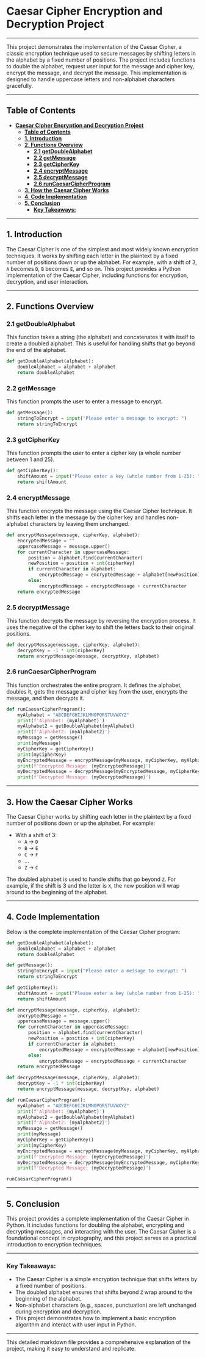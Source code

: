 # **Caesar Cipher Encryption and Decryption Project**

---

This project demonstrates the implementation of the Caesar Cipher, a classic encryption technique used to secure messages by shifting letters in the alphabet by a fixed number of positions. The project includes functions to double the alphabet, request user input for the message and cipher key, encrypt the message, and decrypt the message. This implementation is designed to handle uppercase letters and non-alphabet characters gracefully.

---

## **Table of Contents**
- [**Caesar Cipher Encryption and Decryption Project**](#caesar-cipher-encryption-and-decryption-project)
  - [**Table of Contents**](#table-of-contents)
  - [**1. Introduction**](#1-introduction)
  - [**2. Functions Overview**](#2-functions-overview)
    - [**2.1 getDoubleAlphabet**](#21-getdoublealphabet)
    - [**2.2 getMessage**](#22-getmessage)
    - [**2.3 getCipherKey**](#23-getcipherkey)
    - [**2.4 encryptMessage**](#24-encryptmessage)
    - [**2.5 decryptMessage**](#25-decryptmessage)
    - [**2.6 runCaesarCipherProgram**](#26-runcaesarcipherprogram)
  - [**3. How the Caesar Cipher Works**](#3-how-the-caesar-cipher-works)
  - [**4. Code Implementation**](#4-code-implementation)
  - [**5. Conclusion**](#5-conclusion)
    - [**Key Takeaways:**](#key-takeaways)

---

## **1. Introduction**

The Caesar Cipher is one of the simplest and most widely known encryption techniques. It works by shifting each letter in the plaintext by a fixed number of positions down or up the alphabet. For example, with a shift of 3, `A` becomes `D`, `B` becomes `E`, and so on. This project provides a Python implementation of the Caesar Cipher, including functions for encryption, decryption, and user interaction.

---

## **2. Functions Overview**

### **2.1 getDoubleAlphabet**

This function takes a string (the alphabet) and concatenates it with itself to create a doubled alphabet. This is useful for handling shifts that go beyond the end of the alphabet.

```python
def getDoubleAlphabet(alphabet):
    doubleAlphabet = alphabet + alphabet
    return doubleAlphabet
```

### **2.2 getMessage**

This function prompts the user to enter a message to encrypt.

```python
def getMessage():
    stringToEncrypt = input("Please enter a message to encrypt: ")
    return stringToEncrypt
```

### **2.3 getCipherKey**

This function prompts the user to enter a cipher key (a whole number between 1 and 25).

```python
def getCipherKey():
    shiftAmount = input("Please enter a key (whole number from 1-25): ")
    return shiftAmount
```

### **2.4 encryptMessage**

This function encrypts the message using the Caesar Cipher technique. It shifts each letter in the message by the cipher key and handles non-alphabet characters by leaving them unchanged.

```python
def encryptMessage(message, cipherKey, alphabet):
    encryptedMessage = ""
    uppercaseMessage = message.upper()
    for currentCharacter in uppercaseMessage:
        position = alphabet.find(currentCharacter)
        newPosition = position + int(cipherKey)
        if currentCharacter in alphabet:
            encryptedMessage = encryptedMessage + alphabet[newPosition]
        else:
            encryptedMessage = encryptedMessage + currentCharacter
    return encryptedMessage
```

### **2.5 decryptMessage**

This function decrypts the message by reversing the encryption process. It uses the negative of the cipher key to shift the letters back to their original positions.

```python
def decryptMessage(message, cipherKey, alphabet):
    decryptKey = -1 * int(cipherKey)
    return encryptMessage(message, decryptKey, alphabet)
```

### **2.6 runCaesarCipherProgram**

This function orchestrates the entire program. It defines the alphabet, doubles it, gets the message and cipher key from the user, encrypts the message, and then decrypts it.

```python
def runCaesarCipherProgram():
    myAlphabet = "ABCDEFGHIJKLMNOPQRSTUVWXYZ"
    print(f'Alphabet: {myAlphabet}')
    myAlphabet2 = getDoubleAlphabet(myAlphabet)
    print(f'Alphabet2: {myAlphabet2}')
    myMessage = getMessage()
    print(myMessage)
    myCipherKey = getCipherKey()
    print(myCipherKey)
    myEncryptedMessage = encryptMessage(myMessage, myCipherKey, myAlphabet2)
    print(f'Encrypted Message: {myEncryptedMessage}')
    myDecryptedMessage = decryptMessage(myEncryptedMessage, myCipherKey, myAlphabet2)
    print(f'Decrypted Message: {myDecryptedMessage}')
```

---

## **3. How the Caesar Cipher Works**

The Caesar Cipher works by shifting each letter in the plaintext by a fixed number of positions down or up the alphabet. For example:

- With a shift of 3:
  - `A` → `D`
  - `B` → `E`
  - `C` → `F`
  - ...
  - `Z` → `C`

The doubled alphabet is used to handle shifts that go beyond `Z`. For example, if the shift is 3 and the letter is `X`, the new position will wrap around to the beginning of the alphabet.

---

## **4. Code Implementation**

Below is the complete implementation of the Caesar Cipher program:

```python
def getDoubleAlphabet(alphabet):
    doubleAlphabet = alphabet + alphabet
    return doubleAlphabet

def getMessage():
    stringToEncrypt = input("Please enter a message to encrypt: ")
    return stringToEncrypt

def getCipherKey():
    shiftAmount = input("Please enter a key (whole number from 1-25): ")
    return shiftAmount

def encryptMessage(message, cipherKey, alphabet):
    encryptedMessage = ""
    uppercaseMessage = message.upper()
    for currentCharacter in uppercaseMessage:
        position = alphabet.find(currentCharacter)
        newPosition = position + int(cipherKey)
        if currentCharacter in alphabet:
            encryptedMessage = encryptedMessage + alphabet[newPosition]
        else:
            encryptedMessage = encryptedMessage + currentCharacter
    return encryptedMessage

def decryptMessage(message, cipherKey, alphabet):
    decryptKey = -1 * int(cipherKey)
    return encryptMessage(message, decryptKey, alphabet)

def runCaesarCipherProgram():
    myAlphabet = "ABCDEFGHIJKLMNOPQRSTUVWXYZ"
    print(f'Alphabet: {myAlphabet}')
    myAlphabet2 = getDoubleAlphabet(myAlphabet)
    print(f'Alphabet2: {myAlphabet2}')
    myMessage = getMessage()
    print(myMessage)
    myCipherKey = getCipherKey()
    print(myCipherKey)
    myEncryptedMessage = encryptMessage(myMessage, myCipherKey, myAlphabet2)
    print(f'Encrypted Message: {myEncryptedMessage}')
    myDecryptedMessage = decryptMessage(myEncryptedMessage, myCipherKey, myAlphabet2)
    print(f'Decrypted Message: {myDecryptedMessage}')

runCaesarCipherProgram()
```

---

## **5. Conclusion**

This project provides a complete implementation of the Caesar Cipher in Python. It includes functions for doubling the alphabet, encrypting and decrypting messages, and interacting with the user. The Caesar Cipher is a foundational concept in cryptography, and this project serves as a practical introduction to encryption techniques.

---

### **Key Takeaways:**
- The Caesar Cipher is a simple encryption technique that shifts letters by a fixed number of positions.
- The doubled alphabet ensures that shifts beyond `Z` wrap around to the beginning of the alphabet.
- Non-alphabet characters (e.g., spaces, punctuation) are left unchanged during encryption and decryption.
- This project demonstrates how to implement a basic encryption algorithm and interact with user input in Python.

---

This detailed markdown file provides a comprehensive explanation of the project, making it easy to understand and replicate.